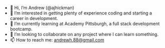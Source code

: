 - 👋 Hi, I’m Andrew (@ajhickman)
- 👀 I’m interested in getting plenty of experience coding and starting a career in development.
- 🌱 I’m currently learning at Academy Pittsburgh, a full stack development bootcamp.
- 💞️ I’m looking to collaborate on any project where I can learn something.
- 📫 How to reach me: andrewh.88@gmail.com

<!---
ajhickman/ajhickman is a ✨ special ✨ repository because its `README.md` (this file) appears on your GitHub profile.
You can click the Preview link to take a look at your changes.
--->
